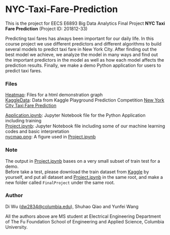# NYC-Taxi-Fare-Prediction
This is the project for EECS E6893 Big Data Analytics Final Project **NYC Taxi Fare Prediction** (Project ID: 201812-33)

Predicting taxi fares has always been important for our daily life. In this course project we use different predictors and different algorithms to build several models to predict taxi fare in New York City. After finding out the best model we achieve, we analyze the model in many ways and find out the important predictors in the model as well as how each model affects the prediction results. Finally, we make a demo Python application for users to predict taxi fares.

### Files
[Heatmap](Heatmap): Files for a html demonstration graph   
[KaggleData](KaggleData): Data from Kaggle Playground Prediction Competition [New York City Taxi Fare Prediction](https://www.kaggle.com/c/new-york-city-taxi-fare-prediction)

[Application.ipynb](Application.ipynb): Jupyter Notebook file for the Python Application including training   
[Project.ipynb](Project.ipynb): Jupyter Notebook file including some of our machine learning codes and basic interpretation   
[nycmap.png](nycmap.png): A figure used in [Project.ipynb](Project.ipynb)

### Note
The output in [Project.ipynb](Project.ipynb) bases on a very small subset of train test for a demo.   
Before take a test, please download the train dataset from [Kaggle](https://www.kaggle.com/c/new-york-city-taxi-fare-prediction) by yourself, and put all dataset and [Project.ipynb](Project.ipynb) in the same root, and make a new folder called `FinalProject` under the same root.

### Author
Di Wu (dw2834@columbia.edu), Shuhao Qiao and Yunfei Wang

All the authors above are MS student at Electrical Engineering Department of The Fu Foundation School of Engineering and Applied Science, Columbia University.
